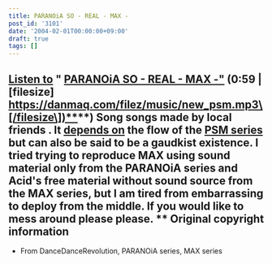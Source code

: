 ```yaml
---
title: PARANOiA SO - REAL - MAX -
post_id: '3101'
date: '2004-02-01T00:00:00+09:00'
draft: true
tags: []
---
```


## [Listen to](/filez/music/new_psm.mp3) " [PARANOiA SO - REAL - MAX -"](/filez/music/new_psm.mp3) (0:59 | \[filesize\] [https://danmaq.com/filez/music/new_psm.mp3\[/filesize\])**](https://danmaq.com/filez/music/new_psm.mp3[/filesize])**) Song songs made by local friends . It [depends on](/tag/PSM) the flow of the [PSM series](/tag/PSM) but can also be said to be a gaudkist existence. I tried trying to reproduce MAX using sound material only from the PARANOiA series and Acid's free material without sound source from the MAX series, but I am tired from embarrassing to deploy from the middle. If you would like to mess around please please. ** Original copyright information

*   From DanceDanceRevolution, PARANOiA series, MAX series
